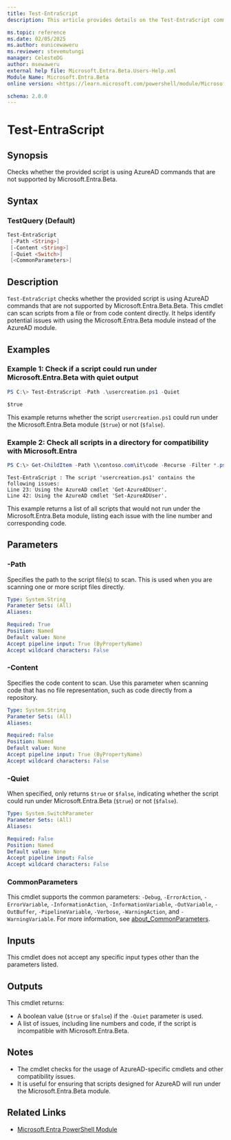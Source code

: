 ```yaml
---
title: Test-EntraScript
description: This article provides details on the Test-EntraScript command.

ms.topic: reference
ms.date: 02/05/2025
ms.author: eunicewaweru
ms.reviewer: stevemutungi
manager: CelesteDG
author: msewaweru
external help file: Microsoft.Entra.Beta.Users-Help.xml
Module Name: Microsoft.Entra.Beta
online version: <https://learn.microsoft.com/powershell/module/Microsoft.Entra.Beta.Users/Test-EntraScript>

schema: 2.0.0
---
```


# Test-EntraScript

## Synopsis

Checks whether the provided script is using AzureAD commands that are not supported by Microsoft.Entra.Beta.

## Syntax

### TestQuery (Default)

```powershell
Test-EntraScript
 [-Path <String>]
 [-Content <String>]
 [-Quiet <Switch>]
 [<CommonParameters>]
```

## Description

`Test-EntraScript` checks whether the provided script is using AzureAD commands that are not supported by Microsoft.Entra.Beta.Beta. This cmdlet can scan scripts from a file or from code content directly. It helps identify potential issues with using the Microsoft.Entra.Beta module instead of the AzureAD module.

## Examples

### Example 1: Check if a script could run under Microsoft.Entra.Beta with quiet output

```powershell
PS C:\> Test-EntraScript -Path .\usercreation.ps1 -Quiet
```

```Output
$true
```

This example returns whether the script `usercreation.ps1` could run under the Microsoft.Entra.Beta module (`$true`) or not (`$false`).

### Example 2: Check all scripts in a directory for compatibility with Microsoft.Entra

```powershell
PS C:\> Get-ChildItem -Path \\contoso.com\it\code -Recurse -Filter *.ps1 | Test-EntraScript
```

```Output
Test-EntraScript : The script 'usercreation.ps1' contains the following issues:
Line 23: Using the AzureAD cmdlet 'Get-AzureADUser'.
Line 42: Using the AzureAD cmdlet 'Set-AzureADUser'.
```

This example returns a list of all scripts that would not run under the Microsoft.Entra.Beta module, listing each issue with the line number and corresponding code.

## Parameters

### -Path

Specifies the path to the script file(s) to scan. This is used when you are scanning one or more script files directly.

```yaml
Type: System.String
Parameter Sets: (All)
Aliases:

Required: True
Position: Named
Default value: None
Accept pipeline input: True (ByPropertyName)
Accept wildcard characters: False
```

### -Content

Specifies the code content to scan. Use this parameter when scanning code that has no file representation, such as code directly from a repository.

```yaml
Type: System.String
Parameter Sets: (All)
Aliases:

Required: False
Position: Named
Default value: None
Accept pipeline input: True (ByPropertyName)
Accept wildcard characters: False
```

### -Quiet

When specified, only returns `$true` or `$false`, indicating whether the script could run under Microsoft.Entra.Beta (`$true`) or not (`$false`).

```yaml
Type: System.SwitchParameter
Parameter Sets: (All)
Aliases:

Required: False
Position: Named
Default value: None
Accept pipeline input: False
Accept wildcard characters: False
```

### CommonParameters

This cmdlet supports the common parameters: `-Debug`, `-ErrorAction`, `-ErrorVariable`, `-InformationAction`, `-InformationVariable`, `-OutVariable`, `-OutBuffer`, `-PipelineVariable`, `-Verbose`, `-WarningAction`, and `-WarningVariable`. For more information, see [about_CommonParameters](https://go.microsoft.com/fwlink/?LinkID=113216).

## Inputs

This cmdlet does not accept any specific input types other than the parameters listed.

## Outputs

This cmdlet returns:

- A boolean value (`$true` or `$false`) if the `-Quiet` parameter is used.
- A list of issues, including line numbers and code, if the script is incompatible with Microsoft.Entra.Beta.

## Notes

- The cmdlet checks for the usage of AzureAD-specific cmdlets and other compatibility issues.
- It is useful for ensuring that scripts designed for AzureAD will run under the Microsoft.Entra.Beta module.

## Related Links

- [Microsoft.Entra PowerShell Module](https://learn.microsoft.com/powershell/module/microsoft.entra.beta/)
